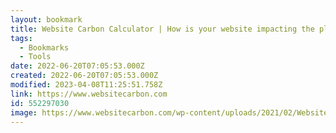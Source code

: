 ```yaml
---
layout: bookmark
title: Website Carbon Calculator | How is your website impacting the planet?
tags:
  - Bookmarks
  - Tools
date: 2022-06-20T07:05:53.000Z
created: 2022-06-20T07:05:53.000Z
modified: 2023-04-08T11:25:51.758Z
link: https://www.websitecarbon.com
id: 552297030
image: https://www.websitecarbon.com/wp-content/uploads/2021/02/WebsiteCarbon.jpg
---
```

